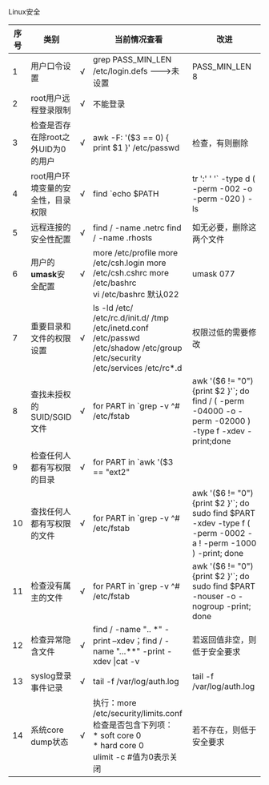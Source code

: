Linux安全

| 序号 | 类别                               |      | 当前情况查看                                                 | 改进                         |
| ---- | ---------------------------------- | ---- | ------------------------------------------------------------ | ---------------------------- |
| 1    | 用户口令设置                       | √    | grep PASS_MIN_LEN  /etc/login.defs   --->未设置              | PASS_MIN_LEN 8               |
| 2    | root用户远程登录限制               | √    | 不能登录                                                     |                              |
| 3    | 检查是否存在除root之外UID为0的用户 | √    | awk -F: '($3 == 0) { print $1 }' /etc/passwd                 | 检查，有则删除               |
| 4    | root用户环境变量的安全性，目录权限 | √    | find `echo $PATH |tr ':' ' '` -type d \( -perm -002 -o -perm -020 \) -ls | 有就需要修改                 |
| 5    | 远程连接的安全性配置               | √    | find  / -name  .netrc       find  / -name  .rhosts           | 如无必要，删除这两个文件     |
| 6    | 用户的**umask**安全配置            | √    | more /etc/profile  more /etc/csh.login  more /etc/csh.cshrc  more /etc/bashrc<br />vi /etc/bashrc      默认022 | umask 077                    |
| 7    | 重要目录和文件的权限设置           | √    | ls -ld /etc/ /etc/rc.d/init.d/ /tmp /etc/inetd.conf /etc/passwd /etc/shadow /etc/group /etc/security /etc/services /etc/rc*.d | 权限过低的需要修改           |
| 8    | 查找未授权的SUID/SGID文件          | √    | for PART in `grep -v ^# /etc/fstab | awk '($6 != "0") {print $2 }'`; do find  /  \( -perm -04000 -o -perm -02000 \) -type f -xdev -print;done | 建议经常性的对比             |
| 9    | 检查任何人都有写权限的目录         | √    | for PART in `awk '($3 == "ext2" ||$3 == "ext3") { print $2 }' /etc/fstab`; do sudo find / -xdev -type d \( -perm -0002 -a ! -perm -1000 \) -print; done | 若返回值非空，则低于安全要求 |
| 10   | 查找任何人都有写权限的文件         | √    | for PART in `grep -v ^# /etc/fstab |awk '($6 != "0") {print $2 }'`; do sudo find $PART -xdev -type f \( -perm -0002 -a ! -perm -1000 \) -print; done | 若返回值非空，则低于安全要求 |
| 11   | 检查没有属主的文件                 | √    | for PART in `grep -v ^# /etc/fstab |awk '($6 != "0") {print $2 }'`; do sudo find $PART -nouser -o -nogroup -print; done | 若返回值非空，则低于安全要求 |
| 12   | 检查异常隐含文件                   | √    | find  / -name ".. *" -print –xdev；find  / -name "…**" -print -xdev \|cat -v | 若返回值非空，则低于安全要求 |
| 13   | syslog登录事件记录                 | √    | tail -f /var/log/auth.log                                    | tail -f /var/log/auth.log    |
| 14   | 系统core dump状态                  | √    | 执行：more /etc/security/limits.conf 检查是否包含下列项：<br/>* soft core 0<br/>* hard core 0<br />ulimit -c     #值为0表示关闭 | 若不存在，则低于安全要求     |

